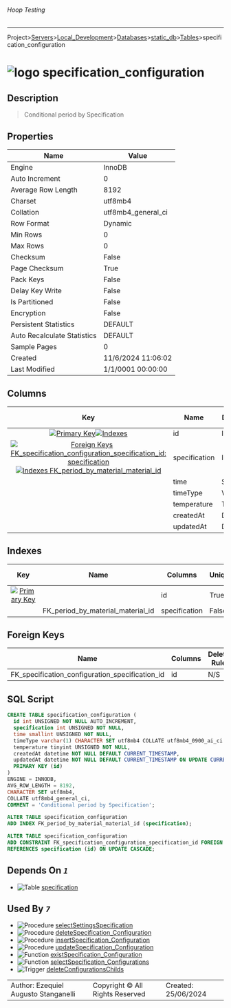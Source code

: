 ###### Hoop Testing
___
Project>[Servers](../../../../Servers.md)>[Local_Development](../../../Local_Development.md)>[Databases](../../Databases.md)>[static_db](../static_db.md)>[Tables](Tables.md)>specification_configuration


# ![logo](../../../../../Images/table64.svg) specification_configuration

## <a name="#Description"></a>Description
> Conditional period by Specification
## <a name="#Properties"></a>Properties
|Name|Value|
|---|---|
|Engine|InnoDB|
|Auto Increment|0|
|Average Row Length|8192|
|Charset|utf8mb4|
|Collation|utf8mb4_general_ci|
|Row Format|Dynamic|
|Min Rows|0|
|Max Rows|0|
|Checksum|False|
|Page Checksum|True|
|Pack Keys|False|
|Delay Key Write|False|
|Is Partitioned|False|
|Encryption|False|
|Persistent Statistics|DEFAULT|
|Auto Recalculate Statistics|DEFAULT|
|Sample Pages|0|
|Created|11/6/2024 11:06:02|
|Last Modified|1/1/0001 00:00:00|


## <a name="#Columns"></a>Columns
|Key|Name|Data Type|Length|Precision|Scale|Unsigned|Zerofill|Binary|Not Null|Auto Increment|Default|Virtual|Invisible|Description|
|:---:|---|---|---|---|---|---|---|---|---|---|---|---|---|---|
|[![Primary Key ](../../../../../Images/primarykey.svg)](#Indexes)[![Indexes ](../../../../../Images/index.svg)](#Indexes)|id|INT||11||True|False|False|True|True||False|False||
|[![Foreign Keys FK_specification_configuration_specification_id: specification](../../../../../Images/foreignkey.svg)](#ForeignKeys)[![Indexes FK_period_by_material_material_id](../../../../../Images/index.svg)](#Indexes)|specification|INT||11||True|False|False|True|False||False|False||
||time|SMALLINT||6||True|False|False|True|False||False|False||
||timeType|VARCHAR|1|||False|False|False|True|False|'H'|False|False||
||temperature|TINYINT||4||True|False|False|True|False||False|False||
||createdAt|DATETIME||0||False|False|False|True|False|CURRENT_TIMESTAMP|False|False||
||updatedAt|DATETIME||0||False|False|False|True|False|CURRENT_TIMESTAMP|False|False||

## <a name="#Indexes"></a>Indexes
|Key|Name|Columns|Unique|Type|Key Lengths|
|:---:|---|---|---|---|---|
|[![Primary Key ](../../../../../Images/primarykey.svg)](#Indexes)||id|True|None|0|
||FK_period_by_material_material_id|specification|False|None|0|

## <a name="#ForeignKeys"></a>Foreign Keys
|Name|Columns|Delete Rule|Update Rule|
|---|---|---|---|
|FK_specification_configuration_specification_id|id|N/S|N/S|

## <a name="#SqlScript"></a>SQL Script
```SQL
CREATE TABLE specification_configuration (
  id int UNSIGNED NOT NULL AUTO_INCREMENT,
  specification int UNSIGNED NOT NULL,
  time smallint UNSIGNED NOT NULL,
  timeType varchar(1) CHARACTER SET utf8mb4 COLLATE utf8mb4_0900_ai_ci NOT NULL DEFAULT 'H',
  temperature tinyint UNSIGNED NOT NULL,
  createdAt datetime NOT NULL DEFAULT CURRENT_TIMESTAMP,
  updatedAt datetime NOT NULL DEFAULT CURRENT_TIMESTAMP ON UPDATE CURRENT_TIMESTAMP,
  PRIMARY KEY (id)
)
ENGINE = INNODB,
AVG_ROW_LENGTH = 8192,
CHARACTER SET utf8mb4,
COLLATE utf8mb4_general_ci,
COMMENT = 'Conditional period by Specification';

ALTER TABLE specification_configuration
ADD INDEX FK_period_by_material_material_id (specification);

ALTER TABLE specification_configuration
ADD CONSTRAINT FK_specification_configuration_specification_id FOREIGN KEY (specification)
REFERENCES specification (id) ON UPDATE CASCADE;
```

## <a name="#DependsOn"></a>Depends On _`1`_
- ![Table](../../../../../Images/table.svg) [specification](specification.md)


## <a name="#UsedBy"></a>Used By _`7`_
- ![Procedure](../../../../../Images/procedure.svg) [selectSettingsSpecification](../Procedures/selectSettingsSpecification.md)
- ![Procedure](../../../../../Images/procedure.svg) [deleteSpecification_Configuration](../Procedures/deleteSpecification_Configuration.md)
- ![Procedure](../../../../../Images/procedure.svg) [insertSpecification_Configuration](../Procedures/insertSpecification_Configuration.md)
- ![Procedure](../../../../../Images/procedure.svg) [updateSpecification_Configuration](../Procedures/updateSpecification_Configuration.md)
- ![Function](../../../../../Images/function.svg) [existSpecification_Configuration](../Functions/existSpecification_Configuration.md)
- ![Function](../../../../../Images/function.svg) [selectSpecification_Configurations](../Functions/selectSpecification_Configurations.md)
- ![Trigger](../../../../../Images/trigger.svg) [deleteConfigurationsChilds](../Triggers/deleteConfigurationsChilds.md)


||||
|---|---|---|
|Author: Ezequiel Augusto Stanganelli|Copyright © All Rights Reserved|Created: 25/06/2024|